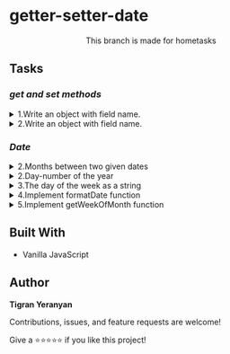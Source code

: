 # getter-setter-date

<p align="center">This branch is made for hometasks</p>

## Tasks

### ***get and set methods***
<details>
    <summary> 1.Write an object with field name.</summary>
    <br>

➡️ [Solution](./nameGetterSetter.js)

</details>

<details>
    <summary> 2.Write an object with field name.</summary>
    <br>
➡️ The input is object, which `keys` are student's names and `values` are `array` of their scores. Find the student with the best average score.

➡️ [Solution](./getBestStudent.js)

</details>

### ***Date***

<details>
    <summary> 2.Months between two given dates</summary>
    <br>

➡️ TCreate a function that, given 2 dates, returns the names of the months that are present between them (inclusive).

➡️ [Solution](./date_1.js)

</details>

<details>
    <summary> 2.Day-number of the year</summary>
    <br>

➡️ Given a string date representing a Gregorian calendar date formatted as month/day/year, return the day-number of the year.

➡️ [Solution](./dayNumberOfYear.js)

</details>

<details>
    <summary> 3.The day of the week as a string</summary>
    <br>

➡️  Given a date (in the format MM/DD/YYYY), return the day of the week as a string.

➡️ [Solution](./dayOfWeek.js)

</details>

<details>
    <summary> 4.Implement formatDate function</summary>
    <br>

➡️  ``` const formatDate = (date) => {
return date;
}; ```
➡️ [Solution](./formatDate.js)

</details>

<details>
    <summary> 5.Implement getWeekOfMonth  function</summary>
    <br>

➡️ [Solution](./weekOfMonth.js)

</details>

## Built With

- Vanilla JavaScript

## Author

**Tigran Yeranyan**

Contributions, issues, and feature requests are welcome!

Give a ⭐️⭐️⭐️⭐️⭐️ if you like this project!
